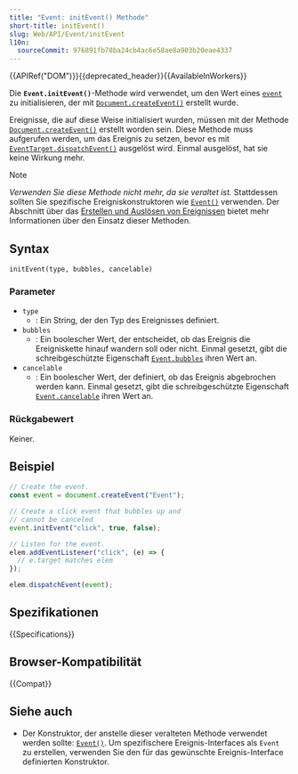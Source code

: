 ```yaml
---
title: "Event: initEvent() Methode"
short-title: initEvent()
slug: Web/API/Event/initEvent
l10n:
  sourceCommit: 976891fb78ba24cb4ac6e58ae8a903b20eae4337
---
```


{{APIRef("DOM")}}{{deprecated_header}}{{AvailableInWorkers}}

Die **`Event.initEvent()`**-Methode wird verwendet, um den Wert eines [`event`](/de/docs/Web/API/Event) zu initialisieren, der mit [`Document.createEvent()`](/de/docs/Web/API/Document/createEvent) erstellt wurde.

Ereignisse, die auf diese Weise initialisiert wurden, müssen mit der Methode [`Document.createEvent()`](/de/docs/Web/API/Document/createEvent) erstellt worden sein. Diese Methode muss aufgerufen werden, um das Ereignis zu setzen, bevor es mit [`EventTarget.dispatchEvent()`](/de/docs/Web/API/EventTarget/dispatchEvent) ausgelöst wird. Einmal ausgelöst, hat sie keine Wirkung mehr.

> [!NOTE]
> _Verwenden Sie diese Methode nicht mehr, da sie veraltet ist._
> Stattdessen sollten Sie spezifische Ereigniskonstruktoren wie [`Event()`](/de/docs/Web/API/Event/Event) verwenden. Der Abschnitt über das [Erstellen und Auslösen von Ereignissen](/de/docs/Web/API/Document_Object_Model/Events#creating_and_dispatching_events) bietet mehr Informationen über den Einsatz dieser Methoden.

## Syntax

```js-nolint
initEvent(type, bubbles, cancelable)
```

### Parameter

- `type`
  - : Ein String, der den Typ des Ereignisses definiert.
- `bubbles`
  - : Ein boolescher Wert, der entscheidet, ob das Ereignis die Ereigniskette hinauf wandern soll oder nicht. Einmal gesetzt, gibt die schreibgeschützte Eigenschaft [`Event.bubbles`](/de/docs/Web/API/Event/bubbles) ihren Wert an.
- `cancelable`
  - : Ein boolescher Wert, der definiert, ob das Ereignis abgebrochen werden kann. Einmal gesetzt, gibt die schreibgeschützte Eigenschaft [`Event.cancelable`](/de/docs/Web/API/Event/cancelable) ihren Wert an.

### Rückgabewert

Keiner.

## Beispiel

```js
// Create the event.
const event = document.createEvent("Event");

// Create a click event that bubbles up and
// cannot be canceled
event.initEvent("click", true, false);

// Listen for the event.
elem.addEventListener("click", (e) => {
  // e.target matches elem
});

elem.dispatchEvent(event);
```

## Spezifikationen

{{Specifications}}

## Browser-Kompatibilität

{{Compat}}

## Siehe auch

- Der Konstruktor, der anstelle dieser veralteten Methode verwendet werden sollte:
  [`Event()`](/de/docs/Web/API/Event/Event). Um spezifischere Ereignis-Interfaces als `Event` zu erstellen, verwenden Sie den für das gewünschte Ereignis-Interface definierten Konstruktor.
